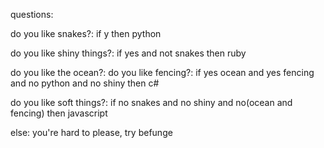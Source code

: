questions:

do you like snakes?: if y then python


do you like shiny things?: if yes and not snakes then ruby 

do you like the ocean?: 
do you like fencing?:  if yes ocean and yes fencing and no python and no shiny then c#

do you like soft things?: if no snakes and no shiny and no(ocean and fencing) then javascript

else: you're hard to please, try befunge
